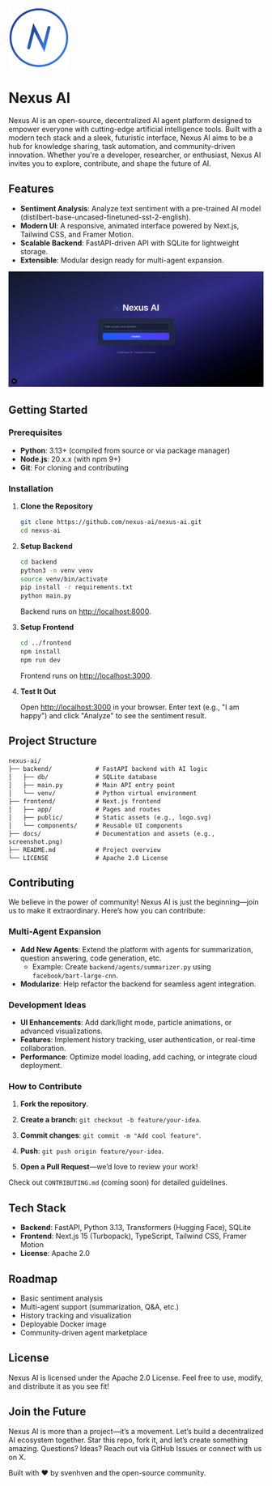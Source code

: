![Nexus AI Logo](frontend/public/logo.svg)

# Nexus AI

Nexus AI is an open-source, decentralized AI agent platform designed to empower everyone with cutting-edge artificial intelligence tools. Built with a modern tech stack and a sleek, futuristic interface, Nexus AI aims to be a hub for knowledge sharing, task automation, and community-driven innovation. Whether you're a developer, researcher, or enthusiast, Nexus AI invites you to explore, contribute, and shape the future of AI.

## Features

- **Sentiment Analysis**: Analyze text sentiment with a pre-trained AI model (distilbert-base-uncased-finetuned-sst-2-english).
- **Modern UI**: A responsive, animated interface powered by Next.js, Tailwind CSS, and Framer Motion.
- **Scalable Backend**: FastAPI-driven API with SQLite for lightweight storage.
- **Extensible**: Modular design ready for multi-agent expansion.

![Screenshot of Nexus AI](docs/Screenshot.png)

## Getting Started

### Prerequisites

- **Python**: 3.13+ (compiled from source or via package manager)
- **Node.js**: 20.x.x (with npm 9+)
- **Git**: For cloning and contributing

### Installation

1. **Clone the Repository**

    ```bash
    git clone https://github.com/nexus-ai/nexus-ai.git
    cd nexus-ai
    ```

2. **Setup Backend**

    ```bash
    cd backend
    python3 -m venv venv
    source venv/bin/activate
    pip install -r requirements.txt
    python main.py
    ```

    Backend runs on [http://localhost:8000](http://localhost:8000).

3. **Setup Frontend**

    ```bash
    cd ../frontend
    npm install
    npm run dev
    ```

    Frontend runs on [http://localhost:3000](http://localhost:3000).

4. **Test It Out**

   Open [http://localhost:3000](http://localhost:3000) in your browser. Enter text (e.g., "I am happy") and click "Analyze" to see the sentiment result.

## Project Structure

```plaintext
nexus-ai/
├── backend/            # FastAPI backend with AI logic
│   ├── db/             # SQLite database
│   ├── main.py         # Main API entry point
│   └── venv/           # Python virtual environment
├── frontend/           # Next.js frontend
│   ├── app/            # Pages and routes
│   ├── public/         # Static assets (e.g., logo.svg)
│   └── components/     # Reusable UI components
├── docs/               # Documentation and assets (e.g., screenshot.png)
├── README.md           # Project overview
└── LICENSE             # Apache 2.0 License
```

## Contributing

We believe in the power of community! Nexus AI is just the beginning—join us to make it extraordinary. Here’s how you can contribute:

### Multi-Agent Expansion

- **Add New Agents**: Extend the platform with agents for summarization, question answering, code generation, etc.
  - Example: Create `backend/agents/summarizer.py` using `facebook/bart-large-cnn`.
- **Modularize**: Help refactor the backend for seamless agent integration.

### Development Ideas

- **UI Enhancements**: Add dark/light mode, particle animations, or advanced visualizations.
- **Features**: Implement history tracking, user authentication, or real-time collaboration.
- **Performance**: Optimize model loading, add caching, or integrate cloud deployment.

### How to Contribute

1. **Fork the repository**.

2. **Create a branch**: `git checkout -b feature/your-idea`.

3. **Commit changes**: `git commit -m "Add cool feature"`.

4. **Push**: `git push origin feature/your-idea`.

5. **Open a Pull Request**—we’d love to review your work!

Check out `CONTRIBUTING.md` (coming soon) for detailed guidelines.

## Tech Stack

- **Backend**: FastAPI, Python 3.13, Transformers (Hugging Face), SQLite
- **Frontend**: Next.js 15 (Turbopack), TypeScript, Tailwind CSS, Framer Motion
- **License**: Apache 2.0

## Roadmap

- Basic sentiment analysis
- Multi-agent support (summarization, Q&A, etc.)
- History tracking and visualization
- Deployable Docker image
- Community-driven agent marketplace

## License

Nexus AI is licensed under the Apache 2.0 License. Feel free to use, modify, and distribute it as you see fit!

## Join the Future

Nexus AI is more than a project—it’s a movement. Let’s build a decentralized AI ecosystem together. Star this repo, fork it, and let’s create something amazing. Questions? Ideas? Reach out via GitHub Issues or connect with us on X.

Built with ❤️ by svenhven and the open-source community.
